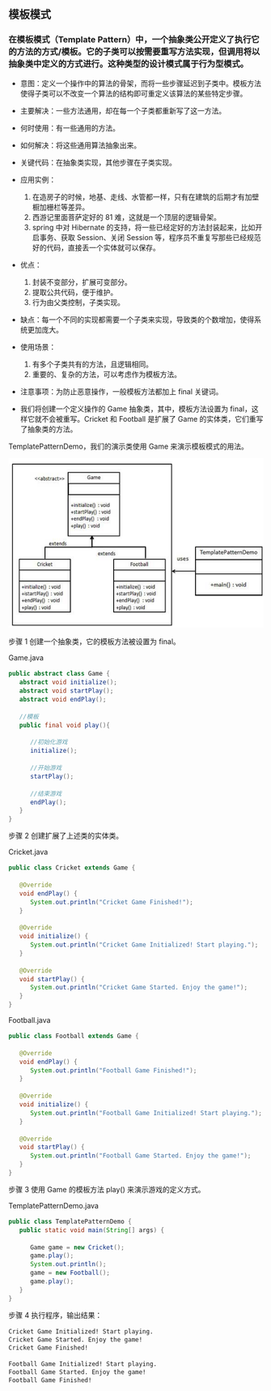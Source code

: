 ## 模板模式
### 在模板模式（Template Pattern）中，一个抽象类公开定义了执行它的方法的方式/模板。它的子类可以按需要重写方法实现，但调用将以抽象类中定义的方式进行。这种类型的设计模式属于行为型模式。

* 意图：定义一个操作中的算法的骨架，而将一些步骤延迟到子类中。模板方法使得子类可以不改变一个算法的结构即可重定义该算法的某些特定步骤。
* 主要解决：一些方法通用，却在每一个子类都重新写了这一方法。
* 何时使用：有一些通用的方法。
* 如何解决：将这些通用算法抽象出来。
* 关键代码：在抽象类实现，其他步骤在子类实现。
* 应用实例： 
    1. 在造房子的时候，地基、走线、水管都一样，只有在建筑的后期才有加壁橱加栅栏等差异。 
    2. 西游记里面菩萨定好的 81 难，这就是一个顶层的逻辑骨架。 
    3. spring 中对 Hibernate 的支持，将一些已经定好的方法封装起来，比如开启事务、获取 Session、关闭 Session 等，程序员不重复写那些已经规范好的代码，直接丢一个实体就可以保存。
* 优点： 
    1. 封装不变部分，扩展可变部分。 
    2. 提取公共代码，便于维护。 
    3. 行为由父类控制，子类实现。
* 缺点：每一个不同的实现都需要一个子类来实现，导致类的个数增加，使得系统更加庞大。
* 使用场景： 
    1. 有多个子类共有的方法，且逻辑相同。 
    2. 重要的、复杂的方法，可以考虑作为模板方法。
* 注意事项：为防止恶意操作，一般模板方法都加上 final 关键词。

* 我们将创建一个定义操作的 Game 抽象类，其中，模板方法设置为 final，这样它就不会被重写。Cricket 和 Football 是扩展了 Game 的实体类，它们重写了抽象类的方法。

TemplatePatternDemo，我们的演示类使用 Game 来演示模板模式的用法。

![模板模式的 UML 图](./template_pattern_uml_diagram.jpg)

步骤 1
创建一个抽象类，它的模板方法被设置为 final。

Game.java
```java
public abstract class Game {
   abstract void initialize();
   abstract void startPlay();
   abstract void endPlay();
 
   //模板
   public final void play(){
 
      //初始化游戏
      initialize();
 
      //开始游戏
      startPlay();
 
      //结束游戏
      endPlay();
   }
}
```
步骤 2
创建扩展了上述类的实体类。

Cricket.java
```java
public class Cricket extends Game {
 
   @Override
   void endPlay() {
      System.out.println("Cricket Game Finished!");
   }
 
   @Override
   void initialize() {
      System.out.println("Cricket Game Initialized! Start playing.");
   }
 
   @Override
   void startPlay() {
      System.out.println("Cricket Game Started. Enjoy the game!");
   }
}
```
Football.java
```java
public class Football extends Game {
 
   @Override
   void endPlay() {
      System.out.println("Football Game Finished!");
   }
 
   @Override
   void initialize() {
      System.out.println("Football Game Initialized! Start playing.");
   }
 
   @Override
   void startPlay() {
      System.out.println("Football Game Started. Enjoy the game!");
   }
}
```
步骤 3
使用 Game 的模板方法 play() 来演示游戏的定义方式。

TemplatePatternDemo.java
```java
public class TemplatePatternDemo {
   public static void main(String[] args) {
 
      Game game = new Cricket();
      game.play();
      System.out.println();
      game = new Football();
      game.play();      
   }
}
```
步骤 4
执行程序，输出结果：

```
Cricket Game Initialized! Start playing.
Cricket Game Started. Enjoy the game!
Cricket Game Finished!

Football Game Initialized! Start playing.
Football Game Started. Enjoy the game!
Football Game Finished!
```